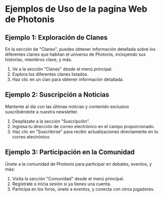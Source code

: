 # Ejemplos de Uso de la pagina Web de Photonis

## Ejemplo 1: Exploración de Clanes

En la sección de "Clanes", puedes obtener información detallada sobre los diferentes clanes que habitan el universo de Photonis, incluyendo sus historias, miembros clave, y más.

1. Ve a la sección "Clanes" desde el menú principal.
2. Explora los diferentes clanes listados.
3. Haz clic en un clan para obtener información detallada.

## Ejemplo 2: Suscripción a Noticias

Mantente al día con las últimas noticias y contenido exclusivo suscribiéndote a nuestra newsletter.

1. Desplázate a la sección "Suscripción".
2. Ingresa tu dirección de correo electrónico en el campo proporcionado.
3. Haz clic en "Suscribirse" para recibir actualizaciones directamente en tu correo electrónico.

## Ejemplo 3: Participación en la Comunidad

Únete a la comunidad de Photonis para participar en debates, eventos, y más:

1. Visita la sección "Comunidad" desde el menú principal.
2. Regístrate o inicia sesión si ya tienes una cuenta.
3. Participa en los foros, únete a eventos, y conecta con otros jugadores.
